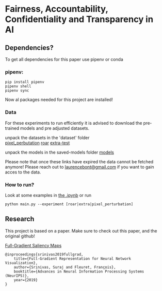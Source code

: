 # Fairness, Accountability, Confidentiality and Transparency in AI

## Dependencies?
To get all dependencies for this paper use pipenv or conda

### pipenv:
`pip install pipenv`\
`pipenv shell`\
`pipenv sync`

Now al packages needed for this project are installed!

### Data
For these experiments to run efficiently it is advised to download the pre-trained models and pre adjusted datasets.

unpack the datasets in the 'dataset' folder\
[pixel_perbutation](https://we.tl/t-vRK8oyPxoo)
[roar](https://we.tl/t-6EMIrE3Kct)
[extra-test](https://we.tl/t-9SXz30whky)

unpack the models in the saved-models folder
[models](https://we.tl/t-1n8BFJlouY)

Please note that once these links have expired the data cannot be fetched anymore! Please reach out to laurencebont@gmail.com if you want to gain acces to the data.

### How to run?

Look at some examples in [the .ipynb](https://github.com/LaurenceBont/fact-full-grad-uva/blob/master/results.ipynb)
or run

`python main.py --experiment [roar|extra|pixel_perturbation]`

## Research
This project is based on a paper. Make sure to check out this paper, and the original github! 

[Full-Gradient Saliency Maps](https://github.com/idiap/fullgrad-saliency)

```
@inproceedings{srinivas2019fullgrad,
    title={Full-Gradient Representation for Neural Network Visualization},
    author={Srinivas, Suraj and Fleuret, François},
    booktitle={Advances in Neural Information Processing Systems (NeurIPS)},
    year={2019}
}
```

